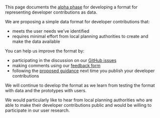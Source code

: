This page documents the [alpha phase](https://www.gov.uk/service-manual/agile-delivery/how-the-alpha-phase-works) for developing a format for representing developer contributions as data.

We are proposing a simple data format for developer contributions that:

* meets the user needs we’ve identified 
* requires minimal effort from local planning authorities to create and make the data available

You can help us improve the format by:

* participating in the discussion on our [GitHub issues](https://github.com/digital-land/digital-land/issues)
* making comments using our [feedback form](https://docs.google.com/forms/d/1pvblp8l4ODFmv91yyktArGaiskVnJgFcWDCYBBRgc2A/edit)
* following the [proposed guidance](https://digital-land.github.io/guidance/developer-contributions/) next time you publish your developer contributions

We will continue to develop the format as we learn from testing the format with data and the prototypes with users.

We would particularly like to hear from local planning authorities who are able to make their developer contributions public and would be willing to participate in our user research.
